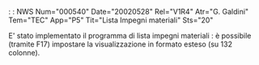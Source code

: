  :  : NWS Num="000540" Date="20020528" Rel="V1R4" Atr="G. Galdini" Tem="TEC" App="P5" Tit="Lista Impegni materiali" Sts="20"

E' stato implementato il programma di lista impegni materiali :  è possibile (tramite F17) impostare
la visualizzazione in formato esteso (su 132 colonne).


